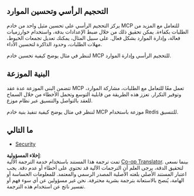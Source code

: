 <!--
CO_OP_TRANSLATOR_METADATA:
{
  "original_hash": "9730a53698bf9df8166d0080a8d5b61f",
  "translation_date": "2025-06-02T19:51:18+00:00",
  "source_file": "05-AdvancedTopics/mcp-scaling/README.md",
  "language_code": "ar"
}
-->
## التحجيم الرأسي وتحسين الموارد

يركز التحجيم الرأسي على تحسين مثيل واحد من خادم MCP للتعامل مع المزيد من الطلبات بكفاءة. يمكن تحقيق ذلك من خلال ضبط الإعدادات بدقة، واستخدام خوارزميات فعالة، وإدارة الموارد بشكل فعال. على سبيل المثال، يمكنك تعديل تجمعات الخيوط، مهلات الطلبات، وحدود الذاكرة لتحسين الأداء.

لننظر في مثال يوضح كيفية تحسين خادم MCP للتحجيم الرأسي وإدارة الموارد.

## البنية الموزعة

تتضمن البنى الموزعة عدة عقد MCP تعمل معًا للتعامل مع الطلبات، مشاركة الموارد، وتوفير التكرار. تعزز هذه الطريقة من قابلية التوسع وتحمل الأخطاء من خلال السماح للعقد بالتواصل والتنسيق عبر نظام موزع.

لننظر في مثال يوضح كيفية تنفيذ بنية خادم MCP موزعة باستخدام Redis للتنسيق.

## ما التالي

- [Security](../mcp-security/README.md)

**إخلاء المسؤولية**:  
تمت ترجمة هذا المستند باستخدام خدمة الترجمة الآلية [Co-op Translator](https://github.com/Azure/co-op-translator). بينما نسعى لتحقيق الدقة، يرجى العلم أن الترجمات الآلية قد تحتوي على أخطاء أو عدم دقة. يجب اعتبار المستند الأصلي بلغته الأصلية المصدر الرسمي والمعتمد. للمعلومات الحساسة أو الهامة، يُنصح بالاستعانة بترجمة بشرية محترفة. نحن غير مسؤولين عن أي سوء فهم أو تفسير ناتج عن استخدام هذه الترجمة.